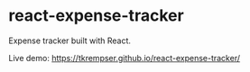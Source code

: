 # react-expense-tracker

Expense tracker built with React.

Live demo: https://tkrempser.github.io/react-expense-tracker/
